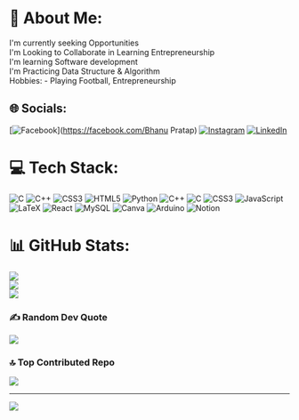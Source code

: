 # 💫 About Me:
I'm currently seeking Opportunities<br>I'm Looking to Collaborate in Learning Entrepreneurship<br>I'm learning Software development<br>I'm Practicing Data Structure & Algorithm <br>Hobbies: - Playing Football, Entrepreneurship<br>


## 🌐 Socials:
[![Facebook](https://img.shields.io/badge/Facebook-%231877F2.svg?logo=Facebook&logoColor=white)](https://facebook.com/Bhanu Pratap) [![Instagram](https://img.shields.io/badge/Instagram-%23E4405F.svg?logo=Instagram&logoColor=white)](https://instagram.com/bhanu_pratap1729) [![LinkedIn](https://img.shields.io/badge/LinkedIn-%230077B5.svg?logo=linkedin&logoColor=white)](https://linkedin.com/in/bhanupratap1729) 

# 💻 Tech Stack:
![C](https://img.shields.io/badge/c-%2300599C.svg?style=for-the-badge&logo=c&logoColor=white) ![C++](https://img.shields.io/badge/c++-%2300599C.svg?style=for-the-badge&logo=c%2B%2B&logoColor=white) ![CSS3](https://img.shields.io/badge/css3-%231572B6.svg?style=for-the-badge&logo=css3&logoColor=white) ![HTML5](https://img.shields.io/badge/html5-%23E34F26.svg?style=for-the-badge&logo=html5&logoColor=white) ![Python](https://img.shields.io/badge/python-3670A0?style=for-the-badge&logo=python&logoColor=ffdd54) ![C++](https://img.shields.io/badge/c++-%2300599C.svg?style=for-the-badge&logo=c%2B%2B&logoColor=white) ![C](https://img.shields.io/badge/c-%2300599C.svg?style=for-the-badge&logo=c&logoColor=white) ![CSS3](https://img.shields.io/badge/css3-%231572B6.svg?style=for-the-badge&logo=css3&logoColor=white) ![JavaScript](https://img.shields.io/badge/javascript-%23323330.svg?style=for-the-badge&logo=javascript&logoColor=%23F7DF1E) ![LaTeX](https://img.shields.io/badge/latex-%23008080.svg?style=for-the-badge&logo=latex&logoColor=white) ![React](https://img.shields.io/badge/react-%2320232a.svg?style=for-the-badge&logo=react&logoColor=%2361DAFB) ![MySQL](https://img.shields.io/badge/mysql-%2300f.svg?style=for-the-badge&logo=mysql&logoColor=white) ![Canva](https://img.shields.io/badge/Canva-%2300C4CC.svg?style=for-the-badge&logo=Canva&logoColor=white) ![Arduino](https://img.shields.io/badge/-Arduino-00979D?style=for-the-badge&logo=Arduino&logoColor=white) ![Notion](https://img.shields.io/badge/Notion-%23000000.svg?style=for-the-badge&logo=notion&logoColor=white)
# 📊 GitHub Stats:
![](https://github-readme-stats.vercel.app/api?username=bhanupratap1729&theme=radical&hide_border=false&include_all_commits=false&count_private=false)<br/>
![](https://github-readme-streak-stats.herokuapp.com/?user=bhanupratap1729&theme=radical&hide_border=false)<br/>
![](https://github-readme-stats.vercel.app/api/top-langs/?username=bhanupratap1729&theme=radical&hide_border=false&include_all_commits=false&count_private=false&layout=compact)

### ✍️ Random Dev Quote
![](https://quotes-github-readme.vercel.app/api?type=horizontal&theme=radical)

### 🔝 Top Contributed Repo
![](https://github-contributor-stats.vercel.app/api?username=bhanupratap1729&limit=5&theme=dark&combine_all_yearly_contributions=true)

---
[![](https://visitcount.itsvg.in/api?id=bhanupratap1729&icon=0&color=0)](https://visitcount.itsvg.in)

<!-- Proudly created with GPRM ( https://gprm.itsvg.in ) -->
